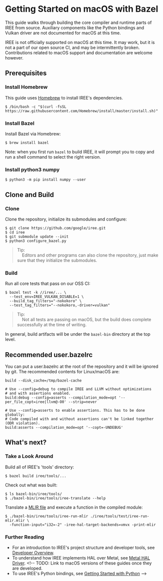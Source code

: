 # Getting Started on macOS with Bazel

<!--
Notes to those updating this guide:

    * This document should be __simple__ and cover essential items only.
      Notes for optional components should go in separate files.

    * This document parallels getting_started_linux_bazel.md and
      getting_started_windows_bazel.md
      Please keep them in sync.
-->

This guide walks through building the core compiler and runtime parts of IREE
from source. Auxiliary components like the Python bindings and Vulkan driver are
not documented for macOS at this time.

IREE is not officially supported on macOS at this time. It may work, but it is
not a part of our open source CI, and may be intermittently broken.
Contributions related to macOS support and documentation are welcome however.

## Prerequisites

### Install Homebrew

This guide uses [Homebrew](https://brew.sh/) to install IREE's dependencies.

```shell
$ /bin/bash -c "$(curl -fsSL https://raw.githubusercontent.com/Homebrew/install/master/install.sh)"
```

### Install Bazel

Install Bazel via Homebrew:

```shell
$ brew install bazel
```

Note: when you first run `bazel` to build IREE, it will prompt you to copy and
run a shell command to select the right version.

### Install python3 numpy

```shell
$ python3 -m pip install numpy --user
```

## Clone and Build

### Clone

Clone the repository, initialize its submodules and configure:

```shell
$ git clone https://github.com/google/iree.git
$ cd iree
$ git submodule update --init
$ python3 configure_bazel.py
```

> Tip:<br>
> &nbsp;&nbsp;&nbsp;&nbsp;Editors and other programs can also clone the
> repository, just make sure that they initialize the submodules.

### Build

Run all core tests that pass on our OSS CI:

```shell
$ bazel test -k //iree/... \
  --test_env=IREE_VULKAN_DISABLE=1 \
  --build_tag_filters="-nokokoro" \
  --test_tag_filters="--nokokoro,-driver=vulkan"
```

> Tip:<br>
> &nbsp;&nbsp;&nbsp;&nbsp;Not all tests are passing on macOS, but the build does
> complete successfully at the time of writing.

In general, build artifacts will be under the `bazel-bin` directory at the top
level.

## Recommended user.bazelrc

You can put a user.bazelrc at the root of the repository and it will be ignored
by git. The recommended contents for Linux/macOS are:

```shell
build --disk_cache=/tmp/bazel-cache

# Use --config=debug to compile IREE and LLVM without optimizations
# and with assertions enabled.
build:debug --config=asserts --compilation_mode=opt '--per_file_copt=iree|llvm@-O0' --strip=never

# Use --config=asserts to enable assertions. This has to be done globally:
# Code compiled with and without assertions can't be linked together (ODR violation).
build:asserts --compilation_mode=opt '--copt=-UNDEBUG'
```

## What's next?

### Take a Look Around

Build all of IREE's 'tools' directory:

```shell
$ bazel build iree/tools/...
```

Check out what was built:

```shell
$ ls bazel-bin/iree/tools/
$ ./bazel-bin/iree/tools/iree-translate --help
```

Translate a
[MLIR file](https://github.com/google/iree/blob/main/iree/tools/test/iree-run-mlir.mlir)
and execute a function in the compiled module:

```shell
$ ./bazel-bin/iree/tools/iree-run-mlir ./iree/tools/test/iree-run-mlir.mlir \
  -function-input="i32=-2" -iree-hal-target-backends=vmvx -print-mlir
```

### Further Reading

*   For an introduction to IREE's project structure and developer tools, see
    [Developer Overview](../developing_iree/developer_overview.md).
*   To understand how IREE implements HAL over Metal, see
    [Metal HAL Driver](../design_docs/metal_hal_driver.md). <!-- TODO: Link to
    macOS versions of these guides once they are developed.
*   To use IREE's Python bindings, see
    [Getting Started with Python](getting_started_python.md) -->
